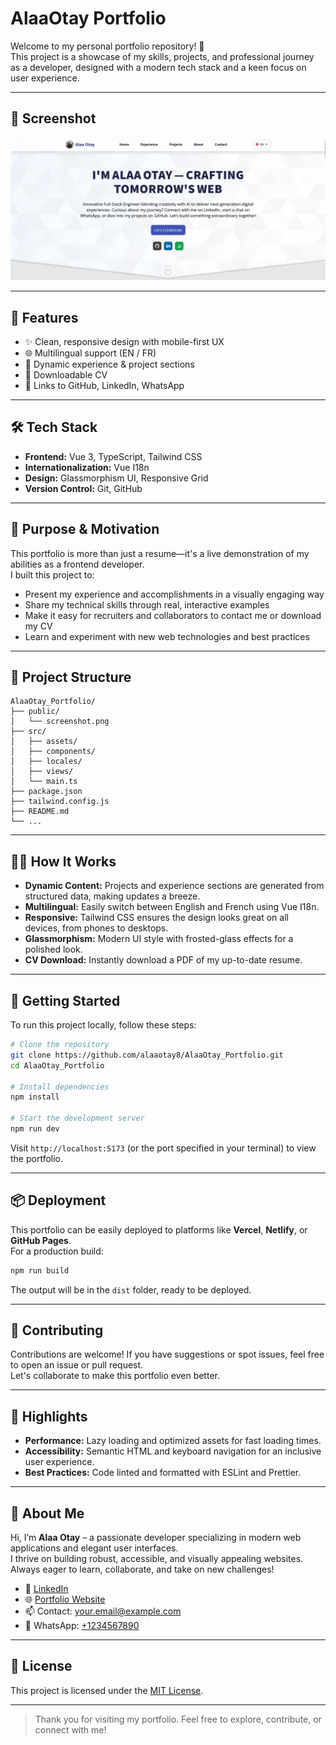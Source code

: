 # AlaaOtay Portfolio

Welcome to my personal portfolio repository! 🚀  
This project is a showcase of my skills, projects, and professional journey as a developer, designed with a modern tech stack and a keen focus on user experience.

---

## 📸 Screenshot

![Screenshot](public/screenshot.png)

---

## 🚀 Features

- ✨ Clean, responsive design with mobile-first UX
- 🌐 Multilingual support (EN / FR)
- 📂 Dynamic experience & project sections
- 📄 Downloadable CV
- 🔗 Links to GitHub, LinkedIn, WhatsApp

---

## 🛠️ Tech Stack

- **Frontend:** Vue 3, TypeScript, Tailwind CSS
- **Internationalization:** Vue I18n
- **Design:** Glassmorphism UI, Responsive Grid
- **Version Control:** Git, GitHub

---

## 🎯 Purpose & Motivation

This portfolio is more than just a resume—it's a live demonstration of my abilities as a frontend developer.  
I built this project to:

- Present my experience and accomplishments in a visually engaging way
- Share my technical skills through real, interactive examples
- Make it easy for recruiters and collaborators to contact me or download my CV
- Learn and experiment with new web technologies and best practices

---

## 📂 Project Structure

```
AlaaOtay_Portfolio/
├── public/
│   └── screenshot.png
├── src/
│   ├── assets/
│   ├── components/
│   ├── locales/
│   ├── views/
│   └── main.ts
├── package.json
├── tailwind.config.js
├── README.md
└── ...
```

---

## 👨‍💻 How It Works

- **Dynamic Content:** Projects and experience sections are generated from structured data, making updates a breeze.
- **Multilingual:** Easily switch between English and French using Vue I18n.
- **Responsive:** Tailwind CSS ensures the design looks great on all devices, from phones to desktops.
- **Glassmorphism:** Modern UI style with frosted-glass effects for a polished look.
- **CV Download:** Instantly download a PDF of my up-to-date resume.

---

## 🚀 Getting Started

To run this project locally, follow these steps:

```bash
# Clone the repository
git clone https://github.com/alaaotay8/AlaaOtay_Portfolio.git
cd AlaaOtay_Portfolio

# Install dependencies
npm install

# Start the development server
npm run dev
```

Visit `http://localhost:5173` (or the port specified in your terminal) to view the portfolio.

---

## 📦 Deployment

This portfolio can be easily deployed to platforms like **Vercel**, **Netlify**, or **GitHub Pages**.  
For a production build:

```bash
npm run build
```
The output will be in the `dist` folder, ready to be deployed.

---

## 🧩 Contributing

Contributions are welcome! If you have suggestions or spot issues, feel free to open an issue or pull request.  
Let's collaborate to make this portfolio even better.

---

## 🌟 Highlights

- **Performance:** Lazy loading and optimized assets for fast loading times.
- **Accessibility:** Semantic HTML and keyboard navigation for an inclusive user experience.
- **Best Practices:** Code linted and formatted with ESLint and Prettier.

---

## 📄 About Me

Hi, I’m **Alaa Otay** – a passionate developer specializing in modern web applications and elegant user interfaces.  
I thrive on building robust, accessible, and visually appealing websites.  
Always eager to learn, collaborate, and take on new challenges!

- 💼 [LinkedIn](#)
- 🌐 [Portfolio Website](#)
- 📫 Contact: [your.email@example.com](mailto:your.email@example.com)
- 💬 WhatsApp: [+1234567890](https://wa.me/1234567890)

---

## 📝 License

This project is licensed under the [MIT License](LICENSE).

---

> Thank you for visiting my portfolio. Feel free to explore, contribute, or connect with me!